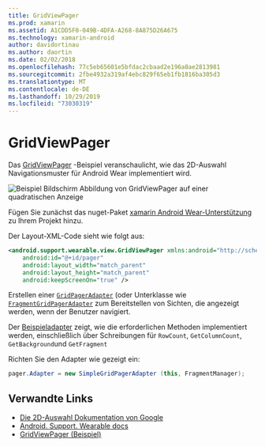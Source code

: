 ```yaml
---
title: GridViewPager
ms.prod: xamarin
ms.assetid: A1CDD5F0-049B-4DFA-A268-8A875D26A675
ms.technology: xamarin-android
author: davidortinau
ms.author: daortin
ms.date: 02/02/2018
ms.openlocfilehash: 77c5eb65601e5bfdac2cbaad2e196a8ae2813981
ms.sourcegitcommit: 2fbe4932a319af4ebc829f65eb1fb1816ba305d3
ms.translationtype: MT
ms.contentlocale: de-DE
ms.lasthandoff: 10/29/2019
ms.locfileid: "73030319"
---
```

# <a name="gridviewpager"></a>GridViewPager

Das [GridViewPager](https://docs.microsoft.com/samples/xamarin/monodroid-samples/wear-gridviewpager) -Beispiel veranschaulicht, wie das 2D-Auswahl Navigationsmuster für Android Wear implementiert wird.

![Beispiel Bildschirm Abbildung von GridViewPager auf einer quadratischen Anzeige](gridviewpager-images/gridviewpager.png)

Fügen Sie zunächst das nuget-Paket [xamarin Android Wear-Unterstützung](https://www.nuget.org/packages/Xamarin.Android.Wear/) zu Ihrem Projekt hinzu.

Der Layout-XML-Code sieht wie folgt aus:

```xml
<android.support.wearable.view.GridViewPager xmlns:android="http://schemas.android.com/apk/res/android"
    android:id="@+id/pager"
    android:layout_width="match_parent"
    android:layout_height="match_parent"
    android:keepScreenOn="true" />
```

Erstellen einer [`GridPagerAdapter`](https://developer.android.com/reference/android/support/wearable/view/GridPagerAdapter.html)
(oder Unterklasse wie [`FragmentGridPagerAdapter`](https://developer.android.com/reference/android/support/wearable/view/FragmentGridPagerAdapter.html)
zum Bereitstellen von Sichten, die angezeigt werden, wenn der Benutzer navigiert.

Der [Beispieladapter](https://github.com/xamarin/monodroid-samples/blob/master/wear/GridViewPager/GridViewPager/SimpleGridPagerAdapter.cs) zeigt, wie die erforderlichen Methoden implementiert werden, einschließlich über Schreibungen für `RowCount`, `GetColumnCount`, `GetBackground`und `GetFragment`

Richten Sie den Adapter wie gezeigt ein:

```csharp
pager.Adapter = new SimpleGridPagerAdapter (this, FragmentManager);
```

## <a name="related-links"></a>Verwandte Links

- [Die 2D-Auswahl Dokumentation von Google](https://developer.android.com/training/wearables/ui/2d-picker.html)
- [Android. Support. Wearable docs](https://developer.android.com/reference/android/support/wearable/view/package-summary.html)
- [GridViewPager (Beispiel)](https://docs.microsoft.com/samples/xamarin/monodroid-samples/wear-gridviewpager)
